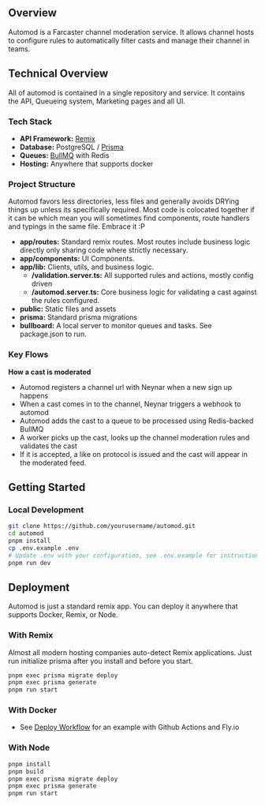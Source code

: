 ## Overview

Automod is a Farcaster channel moderation service. It allows channel hosts to configure rules to automatically filter casts and manage their channel in teams.

## Technical Overview

All of automod is contained in a single repository and service. It contains the API, Queueing system, Marketing pages and all UI.

### Tech Stack

- **API Framework:** [Remix](https://remix.run)
- **Database:** PostgreSQL / [Prisma](https://www.prisma.io)
- **Queues:** [BullMQ](https://docs.bullmq.io/) with Redis
- **Hosting:** Anywhere that supports docker

### Project Structure

Automod favors less directories, less files and generally avoids DRYing things up unless its specifically required. Most code is colocated together if it can be which mean you will sometimes find components, route handlers and typings in the same file. Embrace it :P

- **app/routes:** Standard remix routes. Most routes include business logic directly only sharing code where strictly necessary.
- **app/components:** UI Components.
- **app/lib:** Clients, utils, and business logic.
  - **/validation.server.ts:** All supported rules and actions, mostly config driven
  - **/automod.server.ts:** Core business logic for validating a cast against the rules configured.
- **public:** Static files and assets
- **prisma:** Standard prisma migrations
- **bullboard:** A local server to monitor queues and tasks. See package.json to run.

### Key Flows

**How a cast is moderated**

- Automod registers a channel url with Neynar when a new sign up happens
- When a cast comes in to the channel, Neynar triggers a webhook to automod
- Automod adds the cast to a queue to be processed using Redis-backed BullMQ
- A worker picks up the cast, looks up the channel moderation rules and validates the cast
- If it is accepted, a like on protocol is issued and the cast will appear in the moderated feed.

## Getting Started

### Local Development

```sh
git clone https://github.com/yourusername/automod.git
cd automod
pnpm install
cp .env.example .env
# Update .env with your configuration, see .env.example for instructions
pnpm run dev
```

## Deployment

Automod is just a standard remix app. You can deploy it anywhere that supports Docker, Remix, or Node.

### With Remix

Almost all modern hosting companies auto-detect Remix applications. Just run initialize prisma after you install and before you start.

```sh
pnpm exec prisma migrate deploy
pnpm exec prisma generate
pnpm run start
```

### With Docker

- See [Deploy Workflow](.github/workflows/deploy.yml) for an example with Github Actions and Fly.io

### With Node

```sh
pnpm install
pnpm build
pnpm exec prisma migrate deploy
pnpm exec prisma generate
pnpm run start
```
